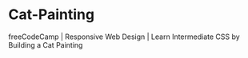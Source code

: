 # Cat-Painting
freeCodeCamp | Responsive Web Design | Learn Intermediate CSS by Building a Cat Painting
